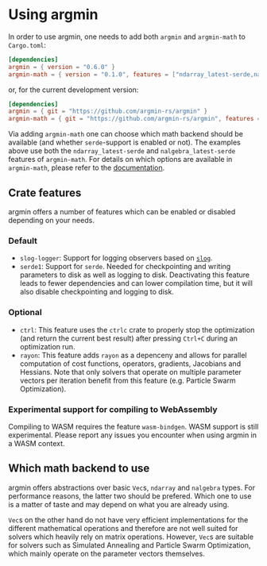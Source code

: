 # Using argmin

In order to use argmin, one needs to add both `argmin` and `argmin-math` to `Cargo.toml`:

```toml
[dependencies]
argmin = { version = "0.6.0" }
argmin-math = { version = "0.1.0", features = ["ndarray_latest-serde,nalgebra_latest-serde"] }
```

or, for the current development version:

```toml
[dependencies]
argmin = { git = "https://github.com/argmin-rs/argmin" }
argmin-math = { git = "https://github.com/argmin-rs/argmin", features = ["ndarray_latest-serde,nalgebra_latest-serde"] }
```

Via adding `argmin-math` one can choose which math backend should be available (and whether `serde`-support is enabled or not).
The examples above use both the `ndarray_latest-serde` and `nalgebra_latest-serde` features of `argmin-math`.
For details on which options are available in `argmin-math`, please refer to the [documentation](https://docs.rs/argmin/latest/argmin-math/).


## Crate features

argmin offers a number of features which can be enabled or disabled depending on your needs.

### Default

- `slog-logger`: Support for logging observers based on [`slog`](https://crates.io/crates/slog).
- `serde1`: Support for `serde`. Needed for checkpointing and writing parameters to disk as well as logging to disk. Deactivating this feature leads to fewer dependencies and can lower compilation time, but it will also disable checkpointing and logging to disk.

### Optional 

- `ctrl`: This feature uses the `ctrlc` crate to properly stop the optimization (and return the current best result) after pressing `Ctrl+C` during an optimization run.
- `rayon`: This feature adds `rayon` as a depenceny and allows for parallel computation of cost functions, operators, gradients, Jacobians and Hessians. Note that only solvers that operate on multiple parameter vectors per iteration benefit from this feature (e.g. Particle Swarm Optimization).


### Experimental support for compiling to WebAssembly

Compiling to WASM requires the feature `wasm-bindgen`.
WASM support is still experimental. Please report any issues you encounter when using argmin in a WASM context.

## Which math backend to use

argmin offers abstractions over basic `Vec`s, `ndarray` and `nalgebra` types.
For performance reasons, the latter two should be prefered. Which one to use is a matter of taste and may depend on what you are already using. 

`Vec`s on the other hand do not have very efficient implementations for the different mathematical operations and therefore are not well suited for solvers which heavily rely on matrix operations.
However, `Vec`s are suitable for solvers such as Simulated Annealing and Particle Swarm Optimization, which mainly operate on the parameter vectors themselves. 
